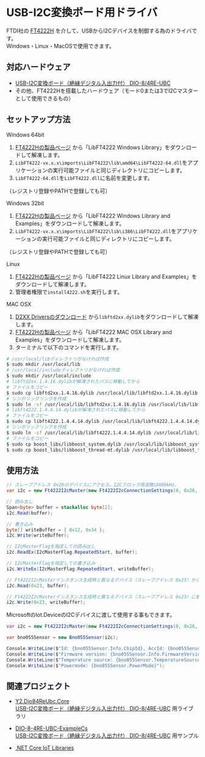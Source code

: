 # USB-I2C変換ボード用ドライバ

FTDI社の [FT4222H](https://www.ftdichip.com/Products/ICs/FT4222H.html) を介して、USBからI2Cデバイスを制御する為のドライバです。  
Windows・Linux・MacOSで使用できます。 

## 対応ハードウェア

* [USB-I2C変換ボード（絶縁デジタル入出力付） DIO-8/4RE-UBC](https://www.y2c.co.jp/i2c-r/dio-8-4re-ubc/)
* その他、FT4222Hを搭載したハードウェア（モード0または3でI2Cマスターとして使用できるもの） 

## セットアップ方法

Windows 64bit

1. [FT4222Hの製品ページ](https://www.ftdichip.com/Products/ICs/FT4222H.html) から「LibFT4222 Windows Library」をダウンロードして解凍します。  
2. ```LibFT4222-vx.x.x\imports\LibFT4222\lib\amd64\LibFT4222-64.dll```をアプリケーションの実行可能ファイルと同じディレクトリにコピーします。  
3. ```LibFT4222-64.dll```を```LibFT4222.dll```に名前を変更します。  

（レジストリ登録やPATHで登録しても可）

Windows 32bit

1. [FT4222Hの製品ページ](https://www.ftdichip.com/Products/ICs/FT4222H.html) から「LibFT4222 Windows Library and Examples」をダウンロードして解凍します。  
2. ```LibFT4222-vx.x.x\imports\LibFT4222\lib\i386\LibFT4222.dll```をアプリケーションの実行可能ファイルと同じディレクトリにコピーします。  

（レジストリ登録やPATHで登録しても可）

Linux

1. [FT4222Hの製品ページ](https://www.ftdichip.com/Products/ICs/FT4222H.html) から「LibFT4222 Linux Library and Examples」をダウンロードして解凍します。  
2. 管理者権限で```install4222.sh```を実行します。  

MAC OSX

1. [D2XX Driversのダウンロード](https://www.ftdichip.com/Drivers/D2XX.htm) から```libftd2xx.dylib```をダウンロードして解凍します。  
2. [FT4222Hの製品ページ](https://www.ftdichip.com/Products/ICs/FT4222H.html) から「LibFT4222 MAC OSX Library and Examples」をダウンロードして解凍します。  
3. ターミナルで以下のコマンドを実行します。  

```bash
# /usr/local/libディレクトリがなければ作成
$ sudo mkdir /usr/local/lib
# /usr/local/includeディレクトリがなければ作成
$ sudo mkdir /usr/local/include
# libftd2xx.1.4.16.dylibが解凍されたパスに移動してから
# ファイルをコピー
$ sudo cp libftd2xx.1.4.16.dylib /usr/local/lib/libftd2xx.1.4.16.dylib
# シンボリックリンクを作成
$ sudo ln -sf /usr/local/lib/libftd2xx.1.4.16.dylib /usr/local/lib/libftd2xx.dylib
# libft4222.1.4.4.14.dylibが解凍されたパスに移動してから
# ファイルをコピー
$ sudo cp libft4222.1.4.4.14.dylib /usr/local/lib/libft4222.1.4.4.14.dylib
# シンボリックリンクを作成
$ sudo ln -sf /usr/local/lib/libft4222.1.4.4.14.dylib /usr/local/lib/libft4222.dylib
# ファイルをコピー
$ sudo cp boost_libs/libboost_system.dylib /usr/local/lib/libboost_system.dylib
$ sudo cp boost_libs/libboost_thread-mt.dylib /usr/local/lib/libboost_thread-mt.dylib
```

## 使用方法

```csharp
// スレーブアドレス 0x26のデバイスにアクセス。I2Cクロック周波数は400kHz。
var i2c = new Ft4222I2cMaster(new Ft4222I2cConnectionSettings(0, 0x26, 400));

// 読み出し
Span<byte> buffer = stackalloc byte[2];
i2c.Read(buffer);

// 書き込み
byte[] writeBuffer = { 0x12, 0x34 };
i2c.Write(writeBuffer);

// I2cMasterFlagを指定しての読み出し
i2c.ReadEx(I2cMasterFlag.RepeatedStart, buffer);

// I2cMasterFlagを指定しての書き込み
i2c.WriteEx(I2cMasterFlag.RepeatedStart, writeBuffer);

// Ft4222I2cMasterインスタンス生成時と異なるデバイス（スレーブアドレス 0x23）から読み出し
i2c.Read(0x23, buffer);

// Ft4222I2cMasterインスタンス生成時と異なるデバイス（スレーブアドレス 0x23）に書き込み
i2c.Write(0x23, writeBuffer);
```

MicrosoftのIot.DeviceのI2Cデバイスに渡して使用する事もできます。

```csharp
var i2c = new Ft4222I2cMaster(new Ft4222I2cConnectionSettings(0, 0x26, 400));

var bno055Sensor = new Bno055Sensor(i2c);

Console.WriteLine($"Id: {bno055Sensor.Info.ChipId}, AccId: {bno055Sensor.Info.AcceleratorId}, GyroId: {bno055Sensor.Info.GyroscopeId}, MagId: {bno055Sensor.Info.MagnetometerId}");
Console.WriteLine($"Firmware version: {bno055Sensor.Info.FirmwareVersion}, Bootloader: {bno055Sensor.Info.BootloaderVersion}");
Console.WriteLine($"Temperature source: {bno055Sensor.TemperatureSource}, Operation mode: {bno055Sensor.OperationMode}, Units: {bno055Sensor.Units}");
Console.WriteLine($"Powermode: {bno055Sensor.PowerMode}");
```

## 関連プロジェクト

* [Y2.Dio84ReUbc.Core](https://github.com/y2cjp/Y2.Dio84ReUbc.Core)  
  [USB-I2C変換ボード（絶縁デジタル入出力付） DIO-8/4RE-UBC](https://www.y2c.co.jp/i2c-r/dio-8-4re-ubc/) 用ライブラリ

* [DIO-8-4RE-UBC-ExampleCs](https://github.com/y2cjp/DIO-8-4RE-UBC-ExampleCs)  
  [USB-I2C変換ボード（絶縁デジタル入出力付） DIO-8/4RE-UBC](https://www.y2c.co.jp/i2c-r/dio-8-4re-ubc/) 用サンプル

* [.NET Core IoT Libraries](https://github.com/dotnet/iot)
